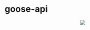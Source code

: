 # goose-api
<p align="center">
  <img src="https://user-images.githubusercontent.com/67276174/228055254-9e24f828-4ea7-460d-aa28-990cd897ce05.png" />
</p>
